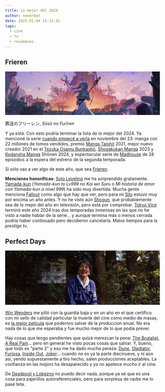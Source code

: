 ```yaml
---
title: Lo mejor del 2024
author: neverbot
date: 2025-01-04 15:12:41
tags:
  - cine
  - tv
  - resúmenes
---
```


## Frieren

![frieren](./lo-mejor-del-2024/frieren.jpg)

葬送のフリーレン, *Sōsō no Furīren*

Y ya está. Con esto podría terminar la lista de lo mejor del 2024. Ya mencioné la serie [cuando empecé a verla](/anime-de-otono-desigual/) en noviembre del 23: manga con 22 millones de tomos vendidos, premio [Manga Taishō](https://en.wikipedia.org/wiki/Manga_Taish%C5%8D) 2021, mejor nuevo creador 2021 en el [Tezuka Osamu Bunkashō](https://en.wikipedia.org/wiki/Tezuka_Osamu_Cultural_Prize), [Shogakukan Manga](https://en.wikipedia.org/wiki/Shogakukan_Manga_Award) 2023 y [Kodansha Manga](https://en.wikipedia.org/wiki/Kodansha_Manga_Award) Shōnen 2024, y espectacular serie de [Madhouse](https://en.wikipedia.org/wiki/Madhouse,_Inc.) de 28 episodios a la espera del estreno de la segunda temporada.

Si sólo vas a ver algo de este año, que sea [Frieren](https://en.wikipedia.org/wiki/Frieren).

**Menciones honoríficas**: [Solo Leveling](https://en.wikipedia.org/wiki/Solo_Leveling) me ha sorprendido gratamente. [Yamada-kun](https://en.wikipedia.org/wiki/My_Love_Story_with_Yamada-kun_at_Lv999) (*Yamada-kun to Lv999 no Koi wo Suru* o *Mi historia de amor con Yamada-kun a nivel 999*) ha sido muy divertida. Mucha gente menciona [Fallout](https://en.wikipedia.org/wiki/Fallout_(American_TV_series)) como algo que hay que ver, pero para mí [Silo](https://en.wikipedia.org/wiki/Silo_(TV_series)) estuvo muy por encima un año antes. Y no he visto aún [Shogun](https://en.wikipedia.org/wiki/Sh%C5%8Dgun_(2024_TV_series)), que probablemente sea de lo mejor del año en televisión, pero está por comprobar. [Tokyo Vice](https://en.wikipedia.org/wiki/Tokyo_Vice_(TV_series)) terminó este año 2024 tras dos temporadas inmensas en las que no he visto a nadie hablar de la serie... y aunque termina más o menos cerrada podría haber continuado pero decidieron cancelarla. Malos tiempos para la *prestige tv*.

## Perfect Days

![perfect-days](./lo-mejor-del-2024/perfect-days.png)

[Win Wenders](https://www.imdb.com/name/nm0000694/) me pilló con la guardia baja y en un año en el que certifico con mi sello de calidad particular la muerte del cine como medio de masas, es [la mejor película](https://www.imdb.com/title/tt27503384/) que podemos salvar de la produccion anual. No era nada de lo que me esperaba y fue mucho mejor de lo que podía prever.

Hay cosas que tengo pendientes que quizá merezcan la pena: [The Brutalist](https://www.imdb.com/title/tt8999762/), [A Real Pain](https://www.imdb.com/title/tt21823606/)... pero en general he visto pocas cosas que salvar. Y, bueno, que todo es "parte 2" y eso me ha dado mucha pereza: [Dune](https://www.imdb.com/title/tt15239678/), [Gladiator](https://www.imdb.com/title/tt9218128/), [Furiosa](https://www.imdb.com/title/tt12037194/), [Inside Out](https://www.imdb.com/title/tt22022452/), [Joker](https://www.imdb.com/title/tt11315808/)... cuando no es ya la parte diecinueve, y ni aún así, yendo supuestamente a tiro hecho, salen producciones aceptables. La confianza en las *majors* ha desaparecido y ya no apetece mucho ir al cine.

De [Deadpool y Lobezno](https://www.imdb.com/title/tt6263850/) no puedo decir nada, porque ya sé que es una cosa para pajerillos autoreferenciales, pero para sorpresa de nadie me lo pasé teta.
